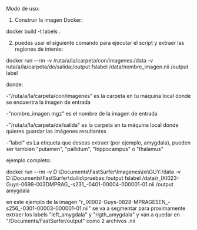 Modo de uso:
 
1. Construir la imagen Docker:

docker build -t labels .

2. puedes usar el siguiente comando para ejecutar el script y extraer las regiones de interés:

docker run --rm -v /ruta/a/la/carpeta/con/imagenes:/data 
	   -v ruta/a/la/carpeta/de/salida:/output 
	   fslabel /data/nombre_imagen.nii /output label


donde: 

-"/ruta/a/la/carpeta/con/imagenes" es la carpeta en tu máquina local donde se encuentra la imagen de entrada

-"nombre_imagen.mgz" es el nombre de la imagen de entrada

-"/ruta/a/la/carpeta/de/salida" es la carpeta en tu máquina local donde quieres guardar las imágenes resultantes

-"label" es La etiqueta que deseas extraer (por ejemplo, amygdala), pueden ser tambien "putamen", "pallidum", "hippocampus" o "thalamus"

ejemplo completo:


docker run --rm -v D:\Documents\FastSurfer\Imagenes\ixi\GUY:/data -v D:\Documents\FastSurfer\duilio\pruebas:/output fslabel /data/r_IXI023-Guys-0699-IXI3DMPRAG_-s231_-0401-00004-000001-01.nii /output amygdala

en este ejemplo de la imagen "r_IXI002-Guys-0828-MPRAGESEN_-s256_-0301-00003-000001-01.nii" se va a segmentar para proximamente extraer los labels "left_amygdala" y "rigth_amygdala" y van a quedar en "/Documents/FastSurfer/output" 
como 2 archivos .nii 

 
